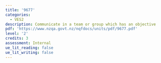```yaml
---
title: '9677'
categories:
  - VES2
description: Communicate in a team or group which has an objective
pdf: 'https://www.nzqa.govt.nz/nqfdocs/units/pdf/9677.pdf'
level: '2'
credits: 3
assessment: Internal
ue_lit_reading: false
ue_lit_writing: false
---
```


